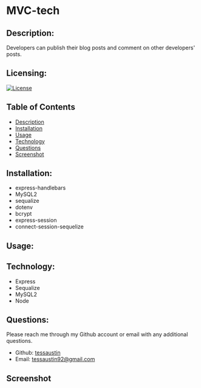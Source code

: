 # MVC-tech

## Description:
Developers can publish their blog posts and comment on other developers' posts.

## Licensing:
[![License](https://img.shields.io/badge/License-isc-blue.svg)](https://shields.io)

## Table of Contents 
* [Description](#description)
* [Installation](#installation)
* [Usage](#usage)
* [Technology](#technology)
* [Questions](#questions)
* [Screenshot](#screenshot)

## Installation:
- express-handlebars 
- MySQL2 
- sequalize
- dotenv
- bcrypt
- express-session 
- connect-session-sequelize 

## Usage:


## Technology:
- Express
- Sequalize
- MySQL2
- Node

## Questions:
Please reach me through my Github account or email with any additional questions.
- Github: [tessaustin](https://github.com/tessaustin)
- Email: tessaustin92@gmail.com 

## Screenshot

